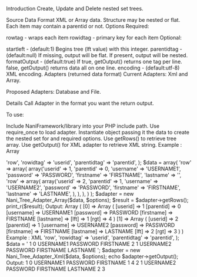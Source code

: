 Introduction
Create, Update and Delete nested set trees.

Source Data Format
XML or Array data.
Structure may be nested or flat.
Each item may contain a parentid or not.
Options
Required:

rowtag - wraps each item
rowidtag - primary key for each item
Optional:

startleft - (default:1) Begins tree (lft value) with this integer.
parentidtag - (default:null) If missing, output will be flat. If present, output will be nested.
formatOutput - (default:true) If true, getOutput() returns one tag per line. false, getOutput() returns data all on one line.
encoding - (default:utf-8) XML encoding.
Adapters (returned data format)
Current Adapters: Xml and Array.

Proposed Adapters: Database and File.

Details
Call Adapter in the format you want the return output.

To use:

Include NaniFramework/library into your PHP include path.
Use require_once to load adapter.
Instantiate object passing it the data to create the nested set for and required options.
Use getRows() to retrieve tree array.
Use getOutput() for XML adapter to retrieve XML string.
Example : Array
<?php

set_include_path("/path/to/NaniFramework/library:".get_include_path());

require_once 'Nani/Tree/Adapter/Array.php';

$options = array('rowtag' => 'row',
                 'rowidtag' => 'userid',
                 'parentidtag' => 'parentid',
);
$data = array(
    'row' => array(
        array('userid' => 1,
            'parentid' => 0,
            'username'  => 'USERNAME1',
            'password' => 'PASSWORD',
            'firstname' => 'FIRSTNAME',
            'lastname' => '',
            'row'  => array(
                array('userid' => 2,
                    'parentid' => 1,
                    'username'  => 'USERNAME2',
                    'password' => 'PASSWORD',
                    'firstname' => 'FIRSTNAME',
                    'lastname' => 'LASTNAME',
                ),
           ),
       ),
    )
);

$adapter = new Nani_Tree_Adapter_Array($data, $options);
$result = $adapter->getRows();
print_r($result);
Output:

Array
(
    [0] => Array
        (
            [userid] => 1
            [parentid] => 0
            [username] => USERNAME1
            [password] => PASSWORD
            [firstname] => FIRSTNAME
            [lastname] => 
            [lft] => 1
            [rgt] => 4
        )

    [1] => Array
        (
            [userid] => 2
            [parentid] => 1
            [username] => USERNAME2
            [password] => PASSWORD
            [firstname] => FIRSTNAME
            [lastname] => LASTNAME
            [lft] => 2
            [rgt] => 3
        )

)
Example : XML
<?php

set_include_path("/path/to/NaniFramework/library:".get_include_path());

require_once 'Nani/Tree/Adapter/Xml.php';

$options = array('rowtag' => 'row',
                 'rowidtag' => 'userid',
                 'parentidtag' => 'parentid',
);

$data = '<rows>
    <row>
        <userid>1</userid>
        <parentid>0</parentid>
        <username>USERNAME1</username>
        <password>PASSWORD</password>
        <firstname>FIRSTNAME</firstname>
        <lastname/>
    </row>
    <row>
        <userid>2</userid>
        <parentid>1</parentid>
        <username>USERNAME2</username>
        <password>PASSWORD</password>
        <firstname>FIRSTNAME</firstname>
        <lastname>LASTNAME</lastname>
    </row>
</rows>';

$adapter = new Nani_Tree_Adapter_Xml($data, $options);
echo $adapter->getOutput();
Output:

<?xml version="1.0" encoding="utf-8"?>
<rows>
  <row>
    <userid>1</userid>
    <parentid>0</parentid>
    <username>USERNAME1</username>
    <password>PASSWORD</password>
    <firstname>FIRSTNAME</firstname>
    <lastname></lastname>
    <lft>1</lft>
    <rgt>4</rgt>
    <row>
      <userid>2</userid>
      <parentid>1</parentid>
      <username>USERNAME2</username>
      <password>PASSWORD</password>
      <firstname>FIRSTNAME</firstname>
      <lastname>LASTNAME</lastname>
      <lft>2</lft>
      <rgt>3</rgt>
    </row>
  </row>
</rows>
